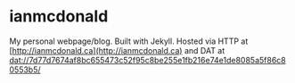 # ianmcdonald

My personal webpage/blog. Built with Jekyll. Hosted via HTTP at [http://ianmcdonald.ca](http://ianmcdonald.ca) and DAT at [dat://7d77d7674af8bc655473c52f95c8be255e1fb216e74e1de8085a5f86c80553b5/](dat://7d77d7674af8bc655473c52f95c8be255e1fb216e74e1de8085a5f86c80553b5/)

